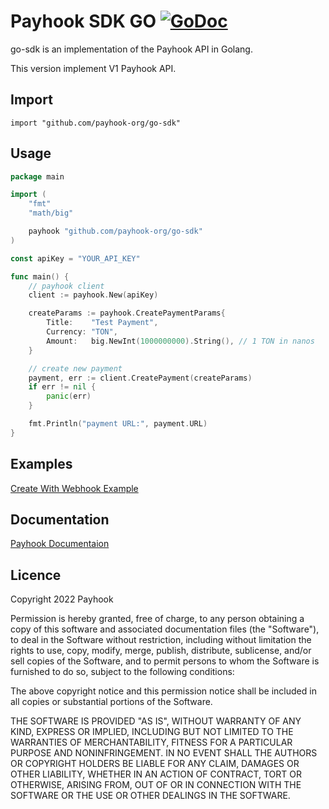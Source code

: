 # Payhook SDK GO [![GoDoc](http://img.shields.io/badge/godoc-reference-blue.svg)](https://pkg.go.dev/github.com/payhook-org/go-sdk)

go-sdk is an implementation of the Payhook API in Golang.

This version implement V1 Payhook API.

## Import

	import "github.com/payhook-org/go-sdk"

## Usage

~~~ go
package main

import (
	"fmt"
	"math/big"

	payhook "github.com/payhook-org/go-sdk"
)

const apiKey = "YOUR_API_KEY"

func main() {
	// payhook client
	client := payhook.New(apiKey)

	createParams := payhook.CreatePaymentParams{
		Title:    "Test Payment",
		Currency: "TON",
		Amount:   big.NewInt(1000000000).String(), // 1 TON in nanos
	}

	// create new payment
	payment, err := client.CreatePayment(createParams)
	if err != nil {
		panic(err)
	}

	fmt.Println("payment URL:", payment.URL)
}
~~~

## Examples
[Create With Webhook Example](https://github.com/payhook-org/go-sdk/blob/main/examples/main.go)

## Documentation
[Payhook Documentaion](https://docs.payhook.org)

## Licence

Copyright 2022 Payhook

Permission is hereby granted, free of charge, to any person obtaining a copy of this software and associated
documentation files (the "Software"), to deal in the Software without restriction, including without limitation the
rights to use, copy, modify, merge, publish, distribute, sublicense, and/or sell copies of the Software, and to permit
persons to whom the Software is furnished to do so, subject to the following conditions:

The above copyright notice and this permission notice shall be included in all copies or substantial portions of the
Software.

THE SOFTWARE IS PROVIDED "AS IS", WITHOUT WARRANTY OF ANY KIND, EXPRESS OR IMPLIED, INCLUDING BUT NOT LIMITED TO THE
WARRANTIES OF MERCHANTABILITY, FITNESS FOR A PARTICULAR PURPOSE AND NONINFRINGEMENT. IN NO EVENT SHALL THE AUTHORS OR
COPYRIGHT HOLDERS BE LIABLE FOR ANY CLAIM, DAMAGES OR OTHER LIABILITY, WHETHER IN AN ACTION OF CONTRACT, TORT OR
OTHERWISE, ARISING FROM, OUT OF OR IN CONNECTION WITH THE SOFTWARE OR THE USE OR OTHER DEALINGS IN THE SOFTWARE.
